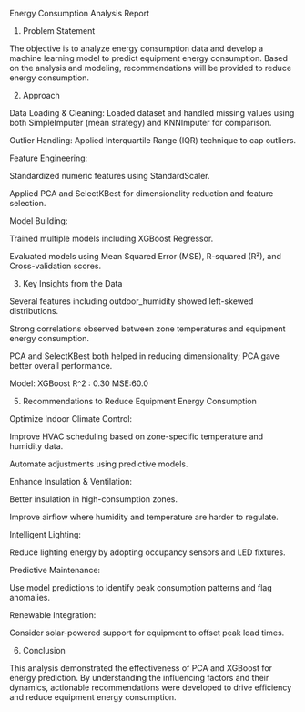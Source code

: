 Energy Consumption Analysis Report

1. Problem Statement

The objective is to analyze energy consumption data and develop a machine learning model to predict equipment energy consumption. Based on the analysis and modeling, recommendations will be provided to reduce energy consumption.

2. Approach

Data Loading & Cleaning: Loaded dataset and handled missing values using both SimpleImputer (mean strategy) and KNNImputer for comparison.

Outlier Handling: Applied Interquartile Range (IQR) technique to cap outliers.

Feature Engineering:

Standardized numeric features using StandardScaler.

Applied PCA and SelectKBest for dimensionality reduction and feature selection.

Model Building:

Trained multiple models including XGBoost Regressor.

Evaluated models using Mean Squared Error (MSE), R-squared (R²), and Cross-validation scores.

3. Key Insights from the Data

Several features including outdoor_humidity showed left-skewed distributions.

Strong correlations observed between zone temperatures and equipment energy consumption.

PCA and SelectKBest both helped in reducing dimensionality; PCA gave better overall performance.

Model:
XGBoost 
R^2 : 0.30
MSE:60.0



5. Recommendations to Reduce Equipment Energy Consumption

Optimize Indoor Climate Control:

Improve HVAC scheduling based on zone-specific temperature and humidity data.

Automate adjustments using predictive models.

Enhance Insulation & Ventilation:

Better insulation in high-consumption zones.

Improve airflow where humidity and temperature are harder to regulate.

Intelligent Lighting:

Reduce lighting energy by adopting occupancy sensors and LED fixtures.

Predictive Maintenance:

Use model predictions to identify peak consumption patterns and flag anomalies.

Renewable Integration:

Consider solar-powered support for equipment to offset peak load times.

6. Conclusion

This analysis demonstrated the effectiveness of PCA and XGBoost for energy prediction. By understanding the influencing factors and their dynamics, actionable recommendations were developed to drive efficiency and reduce equipment energy consumption.